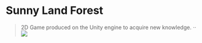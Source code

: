 # Sunny Land Forest
> 2D Game produced on the Unity engine to acquire new knowledge.
  ··
![](img/SLF1.gif)
